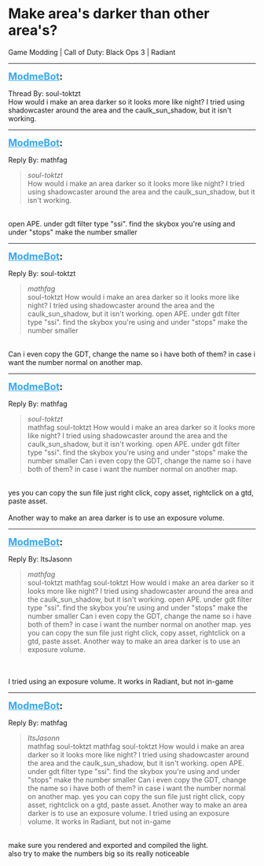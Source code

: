 # Make area's darker than other area's?
Game Modding | Call of Duty: Black Ops 3 | Radiant

---
<strong style="font-size: 1.4em;"><span style="text-decoration: underline;text-decoration-color: #34a7f9;"><span style="color:#34a7f9;">ModmeBot</span></span>:</strong>

<p>Thread By: soul-toktzt<br />How would i make an area darker so it looks more like night? I tried using shadowcaster around the area and the caulk_sun_shadow, but it isn&#39;t working.</p>

---
<strong style="font-size: 1.4em;"><span style="text-decoration: underline;text-decoration-color: #34a7f9;"><span style="color:#34a7f9;">ModmeBot</span></span>:</strong>

<p>Reply By: mathfag<br /><blockquote><em>soul-toktzt</em><br />How would i make an area darker so it looks more like night? I tried using shadowcaster around the area and the caulk_sun_shadow, but it isn&#39;t working.</blockquote><br /> open APE. under gdt filter type &quot;ssi&quot;. find the skybox you&#39;re using and under &quot;stops&quot; make the number smaller</p>

---
<strong style="font-size: 1.4em;"><span style="text-decoration: underline;text-decoration-color: #34a7f9;"><span style="color:#34a7f9;">ModmeBot</span></span>:</strong>

<p>Reply By: soul-toktzt<br /><blockquote><em>mathfag</em><br />soul-toktzt How would i make an area darker so it looks more like night? I tried using shadowcaster around the area and the caulk_sun_shadow, but it isn&#39;t working.  open APE. under gdt filter type &quot;ssi&quot;. find the skybox you&#39;re using and under &quot;stops&quot; make the number smaller</blockquote><br /> Can i even copy the GDT, change the name so i have both of them? in case i want the number normal on another map.</p>

---
<strong style="font-size: 1.4em;"><span style="text-decoration: underline;text-decoration-color: #34a7f9;"><span style="color:#34a7f9;">ModmeBot</span></span>:</strong>

<p>Reply By: mathfag<br /><blockquote><em>soul-toktzt</em><br />mathfag soul-toktzt How would i make an area darker so it looks more like night? I tried using shadowcaster around the area and the caulk_sun_shadow, but it isn&#39;t working.  open APE. under gdt filter type &quot;ssi&quot;. find the skybox you&#39;re using and under &quot;stops&quot; make the number smaller  Can i even copy the GDT, change the name so i have both of them? in case i want the number normal on another map.</blockquote><br /> yes you can copy the sun file just right click, copy asset, rightclick on a gtd, paste asset.<br /> <br />Another way to make an area darker is to use an exposure volume.</p>

---
<strong style="font-size: 1.4em;"><span style="text-decoration: underline;text-decoration-color: #34a7f9;"><span style="color:#34a7f9;">ModmeBot</span></span>:</strong>

<p>Reply By: ItsJasonn<br /><blockquote><em>mathfag</em><br />soul-toktzt mathfag soul-toktzt How would i make an area darker so it looks more like night? I tried using shadowcaster around the area and the caulk_sun_shadow, but it isn&#39;t working.  open APE. under gdt filter type &quot;ssi&quot;. find the skybox you&#39;re using and under &quot;stops&quot; make the number smaller  Can i even copy the GDT, change the name so i have both of them? in case i want the number normal on another map.  yes you can copy the sun file just right click, copy asset, rightclick on a gtd, paste asset.   Another way to make an area darker is to use an exposure volume.</blockquote><br /> <br />I tried using an exposure volume. It works in Radiant, but not in-game</p>

---
<strong style="font-size: 1.4em;"><span style="text-decoration: underline;text-decoration-color: #34a7f9;"><span style="color:#34a7f9;">ModmeBot</span></span>:</strong>

<p>Reply By: mathfag<br /><blockquote><em>ItsJasonn</em><br />mathfag soul-toktzt mathfag soul-toktzt How would i make an area darker so it looks more like night? I tried using shadowcaster around the area and the caulk_sun_shadow, but it isn&#39;t working.  open APE. under gdt filter type &quot;ssi&quot;. find the skybox you&#39;re using and under &quot;stops&quot; make the number smaller  Can i even copy the GDT, change the name so i have both of them? in case i want the number normal on another map.  yes you can copy the sun file just right click, copy asset, rightclick on a gtd, paste asset.   Another way to make an area darker is to use an exposure volume.   I tried using an exposure volume. It works in Radiant, but not in-game</blockquote><br /> make sure you rendered and exported and compiled the light.<br />also try to make the numbers big so its really noticeable</p>
